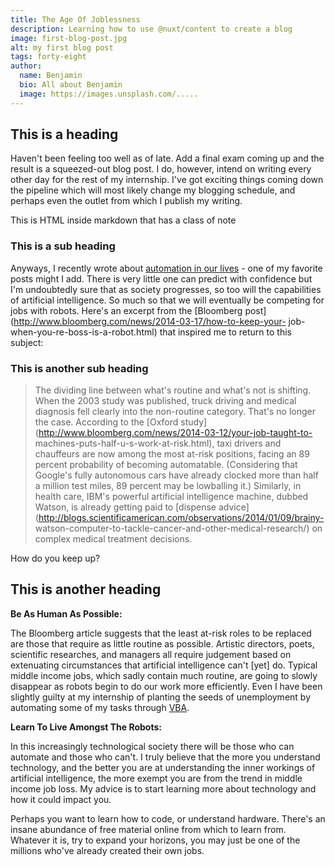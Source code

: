 ```yaml
---
title: The Age Of Joblessness
description: Learning how to use @nuxt/content to create a blog
image: first-blog-post.jpg
alt: my first blog post
tags: forty-eight
author:
  name: Benjamin
  bio: All about Benjamin
  image: https://images.unsplash.com/.....
---
```


<info-box>
  <template #info-box>
    This is a vue component inside markdown using slots
  </template>
</info-box>

## This is a heading
Haven't been feeling too well as of late. Add a final exam coming up and the
result is a squeezed-out blog post. I do, however, intend on writing every
other day for the rest of my internship. I've got exciting things coming down
the pipeline which will most likely change my blogging schedule, and perhaps
even the outlet from which I publish my writing.

<div class="bg-blue-500 text-white p-4 mb-4">
  This is HTML inside markdown that has a class of note
</div>

### This is a sub heading
Anyways, I recently wrote about [automation in our
lives](http://giorgiodelgado.ca/automation-is-nigh.html "Automation Is Nigh")
\- one of my favorite posts might I add. There is very little one can predict
with confidence but I'm undoubtedly sure that as society progresses, so too
will the capabilities of artificial intelligence. So much so that we will
eventually be competing for jobs with robots. Here's an excerpt from the
[Bloomberg post](http://www.bloomberg.com/news/2014-03-17/how-to-keep-your-
job-when-you-re-boss-is-a-robot.html) that inspired me to return to this
subject:

### This is another sub heading
> The dividing line between what's routine and what's not is shifting. When
the 2003 study was published, truck driving and medical diagnosis fell clearly
into the non-routine category. That's no longer the case. According to the
[Oxford study](http://www.bloomberg.com/news/2014-03-12/your-job-taught-to-
machines-puts-half-u-s-work-at-risk.html), taxi drivers and chauffeurs are now
among the most at-risk positions, facing an 89 percent probability of becoming
automatable. (Considering that Google's fully autonomous cars have already
clocked more than half a million test miles, 89 percent may be lowballing it.)
Similarly, in health care, IBM's powerful artificial intelligence machine,
dubbed Watson, is already getting paid to [dispense
advice](http://blogs.scientificamerican.com/observations/2014/01/09/brainy-
watson-computer-to-tackle-cancer-and-other-medical-research/) on complex
medical treatment decisions.

How do you keep up?
## This is another heading


**Be As Human As Possible:**



The Bloomberg article suggests that the least at-risk roles to be replaced are
those that require as little routine as possible. Artistic directors, poets,
scientific researches, and managers all require judgement based on extenuating
circumstances that artificial intelligence can't [yet] do. Typical middle
income jobs, which sadly contain much routine, are going to slowly disappear
as robots begin to do our work more efficiently. Even I have been slightly
guilty at my internship of planting the seeds of unemployment by automating
some of my tasks through
[VBA](http://en.wikipedia.org/wiki/Visual_Basic_for_Applications).



**Learn To Live Amongst The Robots:**



In this increasingly technological society there will be those who can
automate and those who can't. I truly believe that the more you understand
technology, and the better you are at understanding the inner workings of
artificial intelligence, the more exempt you are from the trend in middle
income job loss. My advice is to start learning more about technology and how
it could impact you.



Perhaps you want to learn how to code, or understand hardware. There's an
insane abundance of free material online from which to learn from. Whatever it
is, try to expand your horizons, you may just be one of the millions who've
already created their own jobs.
